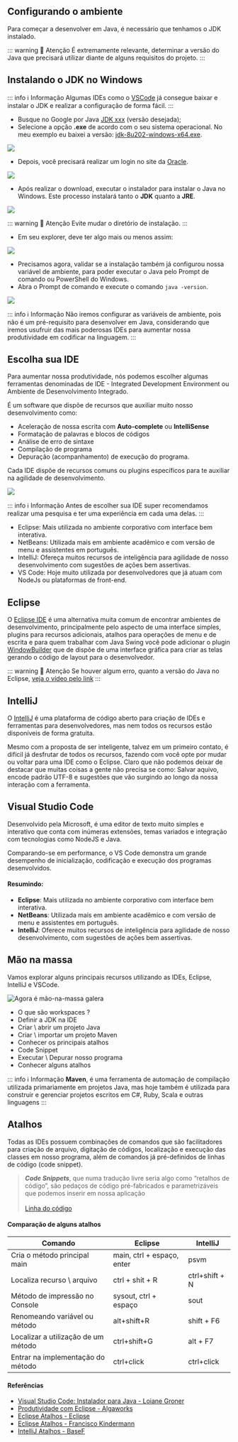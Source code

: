 ## Configurando o ambiente

Para começar a desenvolver em Java, é necessário que tenhamos o JDK instalado.

::: warning :bell: Atenção
É extremamente relevante, determinar a versão do Java que precisará utilizar diante de alguns requisitos do projeto.
:::

## Instalando o JDK no Windows

::: info :information_source: Informação
Algumas IDEs como o [VSCode](https://code.visualstudio.com/docs/java/java-tutorial) já consegue baixar e instalar o JDK e realizar a configuração de forma fácil.
:::

* Busque no Google por Java [JDK xxx](https://www.oracle.com/br/java/technologies/javase/javase8-archive-downloads.html) (versão desejada);
* Selecione a opção **.exe** de acordo com o seu sistema operacional.                                             No meu exemplo eu baixei a versão: [jdk-8u202-windows-x64.exe](https://www.oracle.com/br/java/technologies/javase/javase8-archive-downloads.html#license-lightbox).

![](../../../assets/img/linguagens/java/setup-1.png)

* Depois, você precisará realizar um login no site da [Oracle](https://login.oracle.com/mysso/signon.jsp).

![](../../../assets/img/linguagens/java/setup-2.png)

* Após realizar o download, executar o instalador para instalar o Java no Windows. Este processo instalará tanto o **JDK** quanto a **JRE**.

![](../../../assets/img/linguagens/java/setup-3.png)

::: warning :bell: Atenção
Evite mudar o diretório de instalação.
:::

* Em seu explorer, deve ter algo mais ou menos assim:

![](../../../assets/img/linguagens/java/setup-4.png)

* Precisamos agora, validar se a instalação também já configurou nossa variável de ambiente, para poder executar o Java pelo Prompt de comando ou PowerShell do Windows.
* Abra o Prompt de comando e execute o comando `java -version`.

![](../../../assets/img/linguagens/java/setup-5.png)

::: info :information_source: Informação
Não iremos configurar as variáveis de ambiente, pois não é um pré-requisito para desenvolver em Java, considerando que iremos usufruir das mais poderosas IDEs para aumentar nossa produtividade em codificar na linguagem.
:::

## Escolha sua IDE

Para aumentar nossa produtividade, nós podemos escolher algumas ferramentas denominadas de IDE - Integrated Development Environment ou Ambiente de Desenvolvimento Integrado. 

É um software que dispõe de recursos que auxiliar muito nosso desenvolvimento como:

* Aceleração de nossa escrita com **Auto-complete** ou **IntelliSense**
* Formatação de palavras e blocos de códigos
* Análise de erro de sintaxe
* Compilação de programa
* Depuração (acompanhamento) de execução do programa.

Cada IDE dispõe de recursos comuns ou plugins específicos para te auxiliar na agilidade de desenvolvimento.

![](../../../assets/img/linguagens/java/setup-6.png)

::: info :information_source: Informação
Antes de escolher sua IDE super recomendamos realizar uma pesquisa e ter uma experiência em cada uma delas.
:::

* Eclipse: Mais utilizada no ambiente corporativo com interface bem interativa.
* NetBeans: Utilizada mais em ambiente acadêmico e com versão de menu e assistentes em português.
* IntelliJ: Ofereça muitos recursos de inteligência para agilidade de nosso desenvolvimento com sugestões de ações bem assertivas.
* VS Code: Hoje muito utilizada por desenvolvedores que já atuam com NodeJs ou plataformas de front-end.

## Eclipse

O [Eclipse IDE](https://www.eclipse.org/downloads/) é uma alternativa muita comum de encontrar ambientes de desenvolvimento, principalmente pelo aspecto de uma interface simples, plugins para recursos adicionais, atalhos para operações de menu e de escrita e para quem trabalhar com Java Swing você pode adicionar o plugin [WindowBuilder](https://www.eclipse.org/windowbuilder/download.php) que de dispõe de  uma interface gráfica para criar as telas gerando o código de layout para o desenvolvedor.


::: warning :bell: Atenção
Se houver algum erro, quanto a versão do Java no Eclipse, [veja o vídeo pelo link](https://www.youtube.com/watch?v=CgwpdheXvls)
:::


## IntelliJ

O [IntelliJ](https://www.jetbrains.com/pt-br/idea/) é uma plataforma de código aberto para criação de IDEs e ferramentas para desenvolvedores, mas nem todos os recursos estão disponíveis de forma gratuita.

Mesmo com a proposta de ser inteligente, talvez em um primeiro contato, é difícil já desfrutar de todos os recursos, fazendo com você opte por mudar ou voltar para uma IDE  como o Eclipse. Claro que não podemos deixar de destacar que muitas coisas a gente não precisa se como: Salvar aquivo, encode padrão UTF-8 e sugestões que vão surgindo ao longo da nossa interação com a ferramenta.

## Visual Studio Code

Desenvolvido pela Microsoft, é uma editor de texto muito simples e interativo que conta com inúmeras extensões, temas variados e integração com tecnologias como NodeJS e Java.

Comparando-se em performance, o VS Code demonstra um grande desempenho de inicialização, codificação e execução dos programas desenvolvidos.

#### Resumindo:

* **Eclipse**: Mais utilizada no ambiente corporativo com interface bem interativa.
* **NetBeans**: Utilizada mais em ambiente acadêmico e com versão de menu e assistentes em português.
* **IntelliJ**: Oferece muitos recursos de inteligência para agilidade de nosso desenvolvimento, com sugestões de ações bem assertivas.

## Mão na massa

Vamos explorar alguns principais recursos utilizando as IDEs, Eclipse, IntelliJ e VSCode.

![Agora é mão-na-massa galera](../../../assets/img/linguagens/java/setup-7.gif)

* O que são workspaces ?
* Definir a JDK na IDE
* Criar \ abrir um projeto Java
* Criar \ importar um projeto Maven
* Conhecer os principais atalhos
* Code Snippet
* Executar \ Depurar nosso programa
* Conhecer alguns atalhos

::: info :information_source: Informação
**Maven**, é uma ferramenta de automação de compilação utilizada primariamente em projetos Java, mas hoje também é utilizada para construir e gerenciar projetos escritos em C#, Ruby, Scala e outras linguagens
:::

## Atalhos

Todas as IDEs possuem combinações de comandos que são facilitadores para criação de arquivo, digitação de códigos, localização e execução das classes em nosso programa, além de comandos já pré-definidos de linhas de código (code snippet).

> _**Code Snippets**_, que numa tradução livre seria algo como “retalhos de código”,  são pedaços de código pré-fabricados e parametrizáveis que podemos inserir em nossa aplicação\
> \
> [Linha do código](http://www.linhadecodigo.com.br/artigo/2274/code-snippets.aspx#ixzz7KEQ3PlmT)

#### Comparação de alguns atalhos

| Comando                             | Eclipse                     | IntelliJ       |
| ----------------------------------- | --------------------------- | -------------- |
| Cria o método principal main        | main,  ctrl + espaço, enter | psvm           |
| Localiza recurso \ arquivo          | ctrl + shit + R             | ctrl+shift + N |
| Método de impressão no Console      | sysout, ctrl + espaço       | sout           |
| Renomeando variável ou método       | alt+shift+R                 | shift + F6     |
| Localizar a utilização de um método | ctrl+shift+G                | alt + F7       |
| Entrar na implementação do método   | ctrl+click                  | ctrl+click     |


#### Referências

* [Visual Studio Code: Instalador para Java - Loiane Groner](https://www.youtube.com/watch?v=vim1bTa-Bkc)
* [Produtividade com Eclipse - Algaworks](https://blog.algaworks.com/atalhos-e-configuracoes-para-ganhar-produtividade-com-eclipse)
* [Eclipse Atalhos - Eclipse](http://www.w3big.com/pt/eclipse/eclipse-shortcuts.html)
* [Eclipse Atalhos - Francisco Kindermann](https://medium.com/@francisco.kindermann/alguns-atalhos-do-eclipse-65ad47eec6ae)
* [IntelliJ Atalhos - BaseF](http://www.basef.com.br/index.php/Atalhos_do_IntelliJ_Idea)